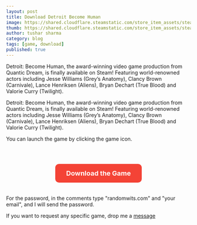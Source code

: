 ```yaml
---
layout: post
title: Download Detroit Become Human
image: https://shared.cloudflare.steamstatic.com/store_item_assets/steam/apps/1222140/header.jpg
thumb: https://shared.cloudflare.steamstatic.com/store_item_assets/steam/apps/1222140/header.jpg
author: tushar sharma
category: blog
tags: [game, download]
published: true
---
```


Detroit: Become Human, the award-winning video game production from Quantic Dream, is finally available on Steam! Featuring world-renowned actors including Jesse Williams (Grey’s Anatomy), Clancy Brown (Carnivale), Lance Henriksen (Aliens), Bryan Dechart (True Blood) and Valorie Curry (Twilight).<!-- truncate_here -->

Detroit: Become Human, the award-winning video game production from Quantic Dream, is finally available on Steam! Featuring world-renowned actors including Jesse Williams (Grey’s Anatomy), Clancy Brown (Carnivale), Lance Henriksen (Aliens), Bryan Dechart (True Blood) and Valorie Curry (Twilight).

<style>
.download-container {
  text-align: center; 
  margin-top: 40px; 
  padding: 20px;
}

.download-btn {
  background-color: #f44336;
  color: white;
  padding: 15px 30px;
  text-align: center; 
  text-decoration: none; 
  display: inline-block; 
  font-size: 18px;
  border-radius: 10px;
  font-weight: bold;
  box-shadow: 0px 4px 8px rgba(0, 0, 0, 0.2)
  transition: background-color 0.3s ease, transform 0.2s ease;
}

.download-btn:hover {
  background-color: #d32f2f; 
  cursor: pointer;
  transform: translateY(-3px); 
}

.download-btn:active {
  background-color: #b71c1c; 
  transform: translateY(0); 
}
</style>


You can launch the game by clicking the game icon.


<div class="download-container">
  <a class="download-btn" href="https://multiup.io/423552775ca42dfd11f2b2b1fa5e3d18" target="_blank">Download the Game</a>
</div>

<p>For the password, in the comments type "randomwits.com" and "your email", and I will send the password.</p>

<p >
    If you want to request any specific game, drop me a 
    <a href="{{ root_url }}/contact" 
       aria-label="Explore complete game catalog">
       message
        <i class="fas fa-chevron-right"></i>
    </a>
</p>